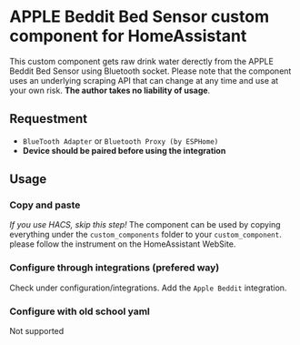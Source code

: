 # APPLE Beddit Bed Sensor custom component for HomeAssistant
This custom component gets raw drink water derectly from the APPLE Beddit Bed Sensor using Bluetooth socket. Please note that the component uses an underlying scraping API that can change at any time and use at your own risk. **The author takes no liability of usage**.

## Requestment
- `BlueTooth Adapter` or `Bluetooth Proxy (by ESPHome)`
- **Device should be paired before using the integration**

## Usage

### Copy and paste
*If you use HACS, skip this step!*
The component can be used by copying everything under the `custom_components` folder to your `custom_component`. please follow the instrument on the HomeAssistant WebSite.

### Configure through integrations (prefered way)
Check under configuration/integrations. Add the `Apple Beddit` integration.

### Configure with old school yaml
Not supported